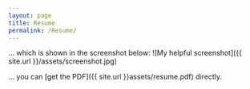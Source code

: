 ```yaml
---
layout: page
title: Resume
permalink: /Resume/
---
```


… which is shown in the screenshot below:
![My helpful screenshot]({{ site.url }}/assets/screenshot.jpg)



… you can [get the PDF]({{ site.url }}assets/resume.pdf) directly.
